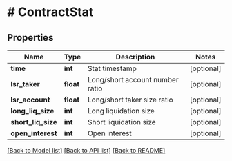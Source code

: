 # # ContractStat

## Properties

Name | Type | Description | Notes
------------ | ------------- | ------------- | -------------
**time** | **int** | Stat timestamp | [optional] 
**lsr_taker** | **float** | Long/short account number ratio | [optional] 
**lsr_account** | **float** | Long/short taker size ratio | [optional] 
**long_liq_size** | **int** | Long liquidation size | [optional] 
**short_liq_size** | **int** | Short liquidation size | [optional] 
**open_interest** | **int** | Open interest | [optional] 

[[Back to Model list]](../../README.md#documentation-for-models) [[Back to API list]](../../README.md#documentation-for-api-endpoints) [[Back to README]](../../README.md)

